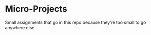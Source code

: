 # Micro-Projects
Small assignments that go in this repo because they're too small to go anywhere else
